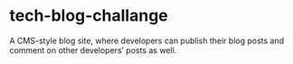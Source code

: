 # tech-blog-challange
A CMS-style blog site, where developers can publish their blog posts and comment on other developers’ posts as well.
